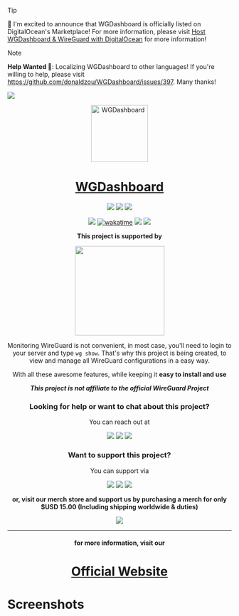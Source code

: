 > [!TIP]
> 🎉 I'm excited to announce that WGDashboard is officially listed on DigitalOcean's Marketplace! For more information, please visit [Host WGDashboard & WireGuard with DigitalOcean﻿](https://donaldzou.dev/WGDashboard-Documentation/host-wgdashboard-wireguard-with-digitalocean.html) for more information!

> [!NOTE]
> **Help Wanted 🎉**: Localizing WGDashboard to other languages! If you're willing to help, please visit https://github.com/donaldzou/WGDashboard/issues/397. Many thanks!

![](https://wgdashboard-resources.tor1.cdn.digitaloceanspaces.com/Posters/Banner.png)


<p align="center">
  <img alt="WGDashboard" src="https://wgdashboard-resources.tor1.cdn.digitaloceanspaces.com/Logos/Logo-2-Rounded-512x512.png" width="128">
</p>
<h1 align="center">
  <a href="https://wgdashboard.dev">WGDashboard</a>
</h1>
<p align="center">
    <img src="https://img.shields.io/badge/Made_With-Python-blue?style=for-the-badge&logo=python&logoColor=ffffff">
    <img src="https://img.shields.io/badge/Made_With-Vue.js-42b883?style=for-the-badge&logo=vuedotjs&logoColor=ffffff">
    <img src="https://img.shields.io/badge/License-Apache_License_2.0-D22128?style=for-the-badge&logo=apache&logoColor=ffffff">
</p>

<p align="center">
  <a href="https://github.com/donaldzou/wireguard-dashboard/releases/latest"><img src="https://img.shields.io/github/v/release/donaldzou/wireguard-dashboard"></a>
  <a href="https://wakatime.com/badge/github/donaldzou/WGDashboard"><img src="https://wakatime.com/badge/github/donaldzou/WGDashboard.svg" alt="wakatime"></a>
  <a href="https://hitscounter.dev"><img src="https://hitscounter.dev/api/hit?url=https%3A%2F%2Fgithub.com%2Fdonaldzou%2FWGDashboard&label=Visitor&icon=github&color=%230a58ca"></a>
  <img src="https://img.shields.io/docker/pulls/donaldzou/wgdashboard?logo=docker&label=Docker%20Image%20Pulls&labelColor=ffffff">
</p>
<p align="center"><b>This project is supported by</b></p>
<p align="center">
  <a href="https://m.do.co/c/a84cb9aac585">
    <img src="https://opensource.nyc3.cdn.digitaloceanspaces.com/attribution/assets/SVG/DO_Logo_horizontal_blue.svg" width="201px">
  </a>
</p>
<p align="center">Monitoring WireGuard is not convenient, in most case, you'll need to login to your server and type <code>wg show</code>. That's why this project is being created, to view and manage all WireGuard configurations in a easy way.</p>
<p align="center">With all these awesome features, while keeping it <b>easy to install and use</b></p>

<p align="center"><b><i>This project is not affiliate to the official WireGuard Project</i></b></p>

<h3 align="center">Looking for help or want to chat about this project?</h4>
<p align="center">
  You can reach out at
</p>
<p align="center">
  <a align="center" href="https://discord.gg/72TwzjeuWm" target="_blank"><img src="https://img.shields.io/discord/1276818723637956628?labelColor=ffffff&style=for-the-badge&logo=discord&label=Discord"></a>
  <a align="center" href="https://www.reddit.com/r/WGDashboard/" target="_blank"><img src="https://img.shields.io/badge/Reddit-r%2FWGDashboard-FF4500?style=for-the-badge&logo=reddit"></a>
  <a align="center" href="https://app.element.io/#/room/#wgd:matrix.org" target="_blank"><img src="https://img.shields.io/badge/Matrix_Chatroom-%23WGD-000000?style=for-the-badge&logo=matrix"></a>
</p>
<h3 align="center">Want to support this project?</h4>
<p align="center">
  You can support via <br>
</p>
<p align="center">
  <a align="center" href="https://github.com/sponsors/donaldzou" target="_blank"><img src="https://img.shields.io/badge/GitHub%20Sponsor-2e9a40?style=for-the-badge&logo=github"></a>
  <a align="center" href="https://buymeacoffee.com/donaldzou" target="_blank"><img src="https://img.shields.io/badge/Buy%20me%20a%20coffee-ffdd00?style=for-the-badge&logo=buymeacoffee&logoColor=000000"></a>
  <a align="center" href="https://patreon.com/c/DonaldDonnyZou/membership" target="_blank"><img src="https://img.shields.io/badge/Patreon-000000?style=for-the-badge&logo=patreon&logoColor=ffffff"></a>
</p>

<p align="center">
  <b>or, visit our merch store and support us by purchasing a merch for only $USD 15.00 (Including shipping worldwide & duties)</b>
</p>
<p align="center">
  <a align="center" href="https://merch.wgdashboard.dev" target="_blank"><img src="https://img.shields.io/badge/Merch%20from%20WGDashboard-926183?style=for-the-badge"></a>
</p>

<hr>
<h4 align="center">
  for more information, visit our
</h4>
<h1 align="center">
  <a href="https://wgdashboard.dev">Official Website</a>
</h1>


# Screenshots

<img src="https://wgdashboard-resources.tor1.cdn.digitaloceanspaces.com/Documentation%20Images/sign-in.png" alt=""/>
<img src="https://wgdashboard-resources.tor1.cdn.digitaloceanspaces.com/Documentation%20Images/cross-server.png" alt=""/>
<img src="https://wgdashboard-resources.tor1.cdn.digitaloceanspaces.com/Documentation%20Images/index.png" alt=""/>
<img src="https://wgdashboard-resources.tor1.cdn.digitaloceanspaces.com/Documentation%20Images/new-configuration.png" alt="" />
<img src="https://wgdashboard-resources.tor1.cdn.digitaloceanspaces.com/Documentation%20Images/settings.png" alt="" />
<img src="https://wgdashboard-resources.tor1.cdn.digitaloceanspaces.com/Documentation%20Images/light-dark.png" alt="" />
<img src="https://wgdashboard-resources.tor1.cdn.digitaloceanspaces.com/Documentation%20Images/configuration.png" alt=""/>
<img src="https://wgdashboard-resources.tor1.cdn.digitaloceanspaces.com/Documentation%20Images/add-peers.png" alt="" />
<img src="https://wgdashboard-resources.tor1.cdn.digitaloceanspaces.com/Documentation%20Images/ping.png" alt=""/>
<img src="https://wgdashboard-resources.tor1.cdn.digitaloceanspaces.com/Documentation%20Images/traceroute.png" alt=""/>
